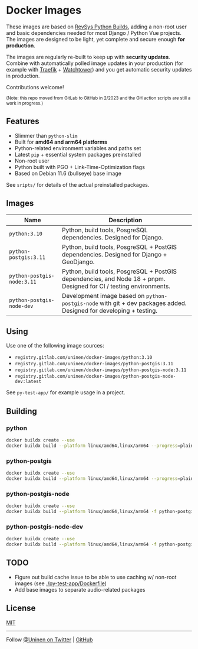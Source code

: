 # Docker Images

These images are based on [RevSys Python Builds](https://github.com/revsys/optimized-python-docker), adding a non-root user and basic dependencies needed for most Django / Python Vue projects. The images are designed to be light, yet complete and secure enough **for production**.

The images are regularly re-built to keep up with **security updates**. Combine with automatically polled image updates in your production (for example with [Traefik](https://traefik.io/) + [Watchtower](https://containrrr.dev/watchtower/)) and you get automatic security updates in production.

Contributions welcome!

<small>(Note: this repo moved from GitLab to GitHub in 2/2023 and the GH action scripts are still a work in progress.)</small>

## Features

- Slimmer than `python-slim`
- Built for **amd64 and arm64 platforms**
- Python-related environment variables and paths set
- Latest `pip` + essential system packages preinstalled
- Non-root user
- Python built with PGO + Link-Time-Optimization flags
- Based on Debian 11.6 (bullseye) base image

See `sripts/` for details of the actual preinstalled packages.

## Images

| Name                       | Description                                                                                                        |
| -------------------------- | ------------------------------------------------------------------------------------------------------------------ |
| `python:3.10`              | Python, build tools, PosgreSQL dependencies. Designed for Django.                                                  |
| `python-postgis:3.11`      | Python, build tools, PosgreSQL + PostGIS dependencies. Designed for Django + GeoDjango.                            |
| `python-postgis-node:3.11` | Python, build tools, PosgreSQL + PostGIS dependencies, and Node 18 + pnpm. Designed for CI / testing environments. |
| `python-postgis-node-dev`  | Development image based on `python-postgis-node` with git + dev packages added. Designed for developing + testing. |

## Using

Use one of the following image sources:

- `registry.gitlab.com/uninen/docker-images/python:3.10`
- `registry.gitlab.com/uninen/docker-images/python-postgis:3.11`
- `registry.gitlab.com/uninen/docker-images/python-postgis-node:3.11`
- `registry.gitlab.com/uninen/docker-images/python-postgis-node-dev:latest`

See `py-test-app/` for example usage in a project.

## Building

### python

```sh
docker buildx create --use
docker buildx build --platform linux/amd64,linux/arm64 --progress=plain -f python-3.11.Dockerfile -t registry.gitlab.com/uninen/docker-images/python:3.11 --provenance false --push .
```

### python-postgis

```sh
docker buildx create --use
docker buildx build --platform linux/amd64,linux/arm64 --progress=plain -f python-postgis-3.11.Dockerfile -t registry.gitlab.com/uninen/docker-images/python-postgis:3.11 --provenance false --push .
```

### python-postgis-node

```sh
docker buildx create --use
docker buildx build --platform linux/amd64,linux/arm64 -f python-postgis-node-3.11.Dockerfile -t registry.gitlab.com/uninen/docker-images/python-postgis-node:3.11 --provenance false --push .
```

### python-postgis-node-dev

```sh
docker buildx create --use
docker buildx build --platform linux/amd64,linux/arm64 -f python-postgis-node-dev.Dockerfile -t registry.gitlab.com/uninen/docker-images/python-postgis-node-dev:latest --provenance false --push .
```

## TODO

- Figure out build cache issue to be able to use caching w/ non-root images (see [./py-test-app/Dockerfile](./py-test-app/Dockerfile))
- Add base images to separate audio-related packages

## License

[MIT](./LICENCE)

---

Follow [@Uninen on Twitter](https://twitter.com/uninen) | [GitHub](https://github.com/Uninen)
